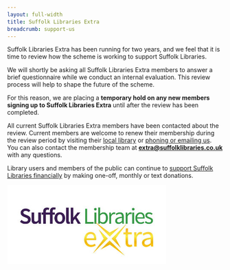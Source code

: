 ```yaml
---
layout: full-width
title: Suffolk Libraries Extra
breadcrumb: support-us
---
```


Suffolk Libraries Extra has been running for two years, and we feel that it is time to review how the scheme is working to support Suffolk Libraries.

We will shortly be asking all Suffolk Libraries Extra members to answer a brief questionnaire while we conduct an internal evaluation. This review process will help to shape the future of the scheme.

For this reason, we are placing a **temporary hold on any new members signing up to Suffolk Libraries Extra** until after the review has been completed.

All current Suffolk Libraries Extra members have been contacted about the review. Current members are welcome to renew their membership during the review period by visiting their [local library](/libraries/) or [phoning or emailing us](/contact/). You can also contact the membership team at **extra@suffolklibraries.co.uk** with any questions.

Library users and members of the public can continue to [support Suffolk Libraries financially](/support-us/)  by making one-off, monthly or text donations.

<img class="db center" src="/images/featured/featured-extra-370.jpg" alt="Suffolk Libraries Extra logo">
